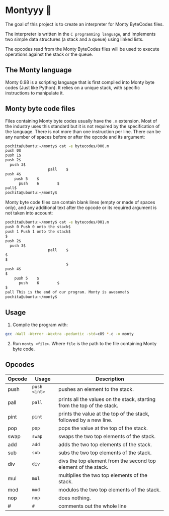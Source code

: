 # Montyyy 🐍

The goal of this project is to create an interpreter for Monty ByteCodes files.

The interpreter is written in the `C programming language`, and implements two simple data structures (a stack and a queue) using linked lists.

The opcodes read from the Monty ByteCodes files will be used to execute operations against the stack or the queue.

## The Monty language

Monty 0.98 is a scripting language that is first compiled into Monty byte codes (Just like Python). It relies on a unique stack, with specific instructions to manipulate it.

## Monty byte code files

Files containing Monty byte codes usually have the `.m` extension. Most of the industry uses this standard but it is not required by the specification of the language. There is not more than one instruction per line. There can be any number of spaces before or after the opcode and its argument:

```bash
pochita@ubuntu:~/monty$ cat -e bytecodes/000.m
push 0$
push 1$
push 2$
  push 3$
                   pall    $
push 4$
    push 5    $
      push    6        $
pall$
pochita@ubuntu:~/monty$
```

Monty byte code files can contain blank lines (empty or made of spaces only), and any additional text after the opcode or its required argument is not taken into account:

```bash
pochita@ubuntu:~/monty$ cat -e bytecodes/001.m
push 0 Push 0 onto the stack$
push 1 Push 1 onto the stack$
$
push 2$
  push 3$
                   pall    $
$
$
                           $
push 4$
$
    push 5    $
      push    6        $
$
pall This is the end of our program. Monty is awesome!$
pochita@ubuntu:~/monty$
```

## Usage

1. Compile the program with:

```bash
gcc -Wall -Werror -Wextra -pedantic -std=c89 *.c -o monty
```

2. Run `monty <file>`. Where `file` is the path to the file containing Monty byte code.

## Opcodes

| Opcode | Usage        | Description                                                             |
| ------ | ------------ | ----------------------------------------------------------------------- |
| push   | `push <int>` | pushes an element to the stack.                                         |
| pall   | `pall`       | prints all the values on the stack, starting from the top of the stack. |
| pint   | `pint`       | prints the value at the top of the stack, followed by a new line.       |
| pop    | `pop`        | pops the value at the top of the stack.                                 |
| swap   | `swap`       | swaps the two top elements of the stack.                                |
| add    | `add`        | adds the two top elements of the stack.                                 |
| sub    | `sub`        | subs the two top elements of the stack.                                 |
| div    | `div`        | divs the top element from the second top element of the stack.          |
| mul    | `mul`        | multiplies the two top elements of the stack.                           |
| mod    | `mod`        | modulos the two top elements of the stack.                              |
| nop    | `nop`        | does nothing.                                                           |
| #      | `#`          | comments out the whole line                                             |
